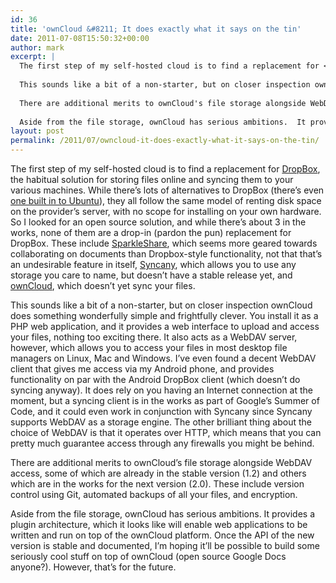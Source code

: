 ```yaml
---
id: 36
title: 'ownCloud &#8211; It does exactly what it says on the tin'
date: 2011-07-08T15:50:32+00:00
author: mark
excerpt: |
  The first step of my self-hosted cloud is to find a replacement for <a href="http://dropbox.com">DropBox</a>, the habitual solution for storing files online and syncing them to your various machines.  While there's lots of alternatives to DropBox (there's even <a href="https://one.ubuntu.com/">one built in to Ubuntu</a>), they all follow the same model of renting disk space on the provider's server, with no scope for installing on your own hardware.  So I looked for an open source solution, and while there's about 3 in the works, none of them are a drop-in (pardon the pun) replacement for DropBox.  These include <a href="http://sparkleshare.org/">SparkleShare</a>, which seems more geared towards collaborating on documents than Dropbox-style functionality, not that that's an undesirable feature in itself, <a href="http://syncany.org">Syncany</a>, which allows you to use any storage you care to name, but doesn't have a stable release yet, and <a href="http://owncloud.org/">ownCloud</a>, which doesn't yet sync your files.
  
  This sounds like a bit of a non-starter, but on closer inspection ownCloud does something wonderfully simple and frightfully clever.  You install it as a PHP web application, and it provides a web interface to upload and access your files, nothing too exciting there.  It also acts as a WebDAV server, however, which allows you to access your files in most desktop file managers on Linux, Mac and Windows.  I've even found a decent WebDAV client that gives me access via my Android phone, and provides functionality on par with the Android DropBox client (which doesn't do syncing anyway).  It does rely on you having an Internet connection at the moment, but a syncing client is in the works as part of Google's Summer of Code, and it could even work in conjunction with Syncany since Syncany supports WebDAV as a storage engine.   The other brilliant thing about the choice of WebDAV is that it operates over HTTP, which means that you can pretty much guarantee access through any firewalls you might be behind.
  
  There are additional merits to ownCloud's file storage alongside WebDAV access, some of which are already in the stable version (1.2) and others which are in the works for the next version (2.0).  These include version control using Git, automated backups of all your files, and encryption.
  
  Aside from the file storage, ownCloud has serious ambitions.  It provides a plugin architecture, which it looks like will enable web applications to be written and run on top of the ownCloud platform.  Once the API of the new version is stable and documented, I'm hoping it'll be possible to build some seriously cool stuff on top of ownCloud (open source Google Docs anyone?).  However, that's for the future.
layout: post
permalink: /2011/07/owncloud-it-does-exactly-what-it-says-on-the-tin/
---
```

The first step of my self-hosted cloud is to find a replacement for [DropBox](http://dropbox.com), the habitual solution for storing files online and syncing them to your various machines. While there&#8217;s lots of alternatives to DropBox (there&#8217;s even [one built in to Ubuntu](https://one.ubuntu.com/)), they all follow the same model of renting disk space on the provider&#8217;s server, with no scope for installing on your own hardware. So I looked for an open source solution, and while there&#8217;s about 3 in the works, none of them are a drop-in (pardon the pun) replacement for DropBox. These include [SparkleShare](http://sparkleshare.org/), which seems more geared towards collaborating on documents than Dropbox-style functionality, not that that&#8217;s an undesirable feature in itself, [Syncany](http://syncany.org), which allows you to use any storage you care to name, but doesn&#8217;t have a stable release yet, and [ownCloud](http://owncloud.org/), which doesn&#8217;t yet sync your files.

This sounds like a bit of a non-starter, but on closer inspection ownCloud does something wonderfully simple and frightfully clever. You install it as a PHP web application, and it provides a web interface to upload and access your files, nothing too exciting there. It also acts as a WebDAV server, however, which allows you to access your files in most desktop file managers on Linux, Mac and Windows. I&#8217;ve even found a decent WebDAV client that gives me access via my Android phone, and provides functionality on par with the Android DropBox client (which doesn&#8217;t do syncing anyway). It does rely on you having an Internet connection at the moment, but a syncing client is in the works as part of Google&#8217;s Summer of Code, and it could even work in conjunction with Syncany since Syncany supports WebDAV as a storage engine. The other brilliant thing about the choice of WebDAV is that it operates over HTTP, which means that you can pretty much guarantee access through any firewalls you might be behind.

There are additional merits to ownCloud&#8217;s file storage alongside WebDAV access, some of which are already in the stable version (1.2) and others which are in the works for the next version (2.0). These include version control using Git, automated backups of all your files, and encryption.

Aside from the file storage, ownCloud has serious ambitions. It provides a plugin architecture, which it looks like will enable web applications to be written and run on top of the ownCloud platform. Once the API of the new version is stable and documented, I&#8217;m hoping it&#8217;ll be possible to build some seriously cool stuff on top of ownCloud (open source Google Docs anyone?). However, that&#8217;s for the future.